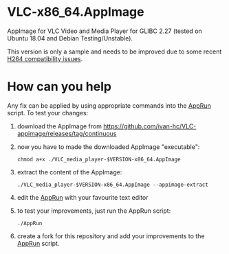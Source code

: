 # VLC-x86_64.AppImage
AppImage for VLC Video and Media Player for GLIBC 2.27 (tested on Ubuntu 18.04 and Debian Testing/Unstable).

This version is only a sample and needs to be improved due to some recent [H264 compatibility issues](https://github.com/ivan-hc/VLC-appimage/issues/3).

# How can you help
Any fix can be applied by using appropriate commands into the [AppRun](https://raw.githubusercontent.com/ivan-hc/VLC-appimage/main/AppRun) script. To test your changes:
1. download the AppImage from https://github.com/ivan-hc/VLC-appimage/releases/tag/continuous
2. now you have to made the downloaded AppImage "executable":

       chmod a+x ./VLC_media_player-$VERSION-x86_64.AppImage
3. extract the content of the AppImage:

       ./VLC_media_player-$VERSION-x86_64.AppImage --appimage-extract
4. edit the [AppRun](https://raw.githubusercontent.com/ivan-hc/VLC-appimage/main/AppRun) with your favourite text editor
5. to test your improvements, just run the AppRun script:

       ./AppRun
6. create a fork for this repository and add your improvements to the [AppRun](https://raw.githubusercontent.com/ivan-hc/VLC-appimage/main/AppRun) script.
